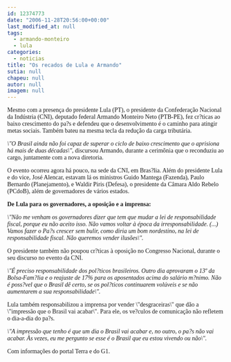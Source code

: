 ```yaml
---
id: 12374773
date: "2006-11-28T20:56:00+00:00"
last_modified_at: null
tags:
  - armando-monteiro
  - lula
categories:
  - noticias
title: "Os recados de Lula e Armando"
sutia: null
chapeu: null
autor: null
imagem: null
---
```

<p><P><FONT face=Verdana>Mesmo com a presença do presidente&nbsp;Lula (PT), o presidente da Confederação Nacional da Indústria (CNI), deputado federal Armando Monteiro Neto (PTB-PE), fez cr?ticas ao baixo crescimento do pa?s e defendeu que o desenvolvimento é o caminho para atingir metas sociais. Também bateu na mesma tecla da redução da carga tributária. </FONT></P></p>
<p><P><FONT face=Verdana><EM>\"O Brasil ainda não foi capaz de superar o ciclo de baixo crescimento que o aprisiona há mais de duas décadas\"</EM>, discursou Armando, durante a cerimônia que o reconduziu ao cargo, juntamente com a nova diretoria.</FONT></P></p>
<p><P><FONT face=Verdana>O evento ocorreu agora há pouco, na sede da CNI, em Bras?lia. Além do presidente Lula e do vice, José Alencar, estavam lá os ministros Guido Mantega (Fazenda), Paulo Bernardo (Planejamento), e Waldir Piris (Defesa), o presidente da Câmara Aldo Rebelo (PCdoB), além de governadores de vários estados.</FONT></P></p>
<p><P><FONT face=Verdana><STRONG>De Lula para&nbsp;os governadores, a oposição&nbsp;e&nbsp;a imprensa:</STRONG></FONT></P></p>
<p><P><FONT face=Verdana><EM>\"Não me venham os governadores dizer que tem que mudar a lei de responsabilidade fiscal, porque eu não aceito isso. Não vamos voltar à época da irresponsabilidade. (...) Vamos fazer o Pa?s crescer sem bulir, como diria um bom nordestino, na lei de responsabilidade fiscal. Não queremos vender ilusões\".</EM> </FONT></P></p>
<p><P><FONT face=Verdana>O presidente também não poupou cr?ticas à oposição no Congresso Nacional, durante o seu discurso no evento da CNI. </FONT></P></p>
<p><P><FONT face=Verdana><EM>\"É preciso responsabilidade dos pol?ticos brasileiros. Outro dia aprovaram o 13º da Bolsa-Fam?lia e o reajuste de 17% para os aposentados acima do salário m?nimo. Não é poss?vel que o Brasil dê certo, se os pol?ticos continuarem volúveis e se não aumentarem a sua responsabilidade\".</EM> </FONT></P></p>
<p><P><FONT face=Verdana>Lula também responsabilizou a imprensa por vender \"desgraceiras\" que dão a \"impressão que o Brasil vai acabar\". Para ele, os ve?culos de comunicação não refletem o dia-a-dia do pa?s.</FONT></P></p>
<p><P><FONT face=Verdana><EM>\"A impressão que tenho é que um dia o Brasil vai acabar e, no outro, o pa?s não vai acabar. Às vezes, eu me pergunto se esse é o Brasil que eu estou vivendo ou não\".</EM></FONT></P></p>
<p><P><FONT face=Verdana>Com informações do portal Terra e do G1.</FONT></P> </p>
